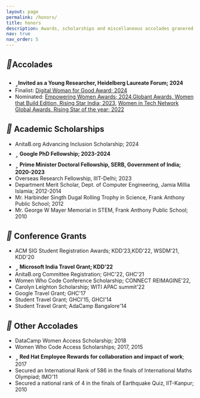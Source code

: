 ```yaml
---
layout: page
permalink: /honors/
title: honors
description: Awards, scholarships and miscellaneous accolades granered over the years.
nav: true
nav_order: 5
---
```


## <i style='font-size:24px' class='fas' style='color: green'>&#xf091;</i>Accolades
* <i style='font-size:24px' class='fas' style='color: red'>&#xf005;</i>**Invited as a Young Researcher, Heidelberg Laureate Forum; 2024**
* Finalist:  [Digital Woman for Good Award; 2024](https://digitalwomenawards.com/awards-news/digital-women-for-good-hjkkd)
* Nominated:  [Empowering Women Awards; 2024](https://www.empoweringwomeninindustry.com/2024-award-nominees),[Globant Awards, Women that Build Edition, Rising Star India; 2023](https://womenawards.globant.com/2023/RisingStar/SarahMasud), [Women in Tech Network Global Awards, Rising Star of the year; 2022](https://www.womentech.net/nominee/Sarah/Masud/79424)

## <i style='font-size:24px' class='fas' style='color: green'>&#xf091;</i> Academic Scholarships
* AnitaB.org Advancing Inclusion Scholarship; 2024
* <i style='font-size:24px' class='fas' style='color: red'>&#xf005;</i> **Google PhD Fellowship; 2023-2024**
* <i style='font-size:24px' class='fas' style='color: red'>&#xf005;</i> **Prime Minister Doctoral Fellowship, SERB, Government of India; 2020-2023**
* Overseas Research Fellowship, IIIT-Delhi; 2023
* Department Merit Scholar, Dept. of Computer Engineering, Jamia Millia Islamia; 2012-2014
* Mr. Harbinder Singth Dugal Rolling Trophy in Science, Frank Anthony Public School; 2012
* Mr. George W Mayer Memorial in STEM, Frank Anthony Public School; 2010

## <i style='font-size:24px' class='fas' style='color: green'>&#xf559;</i> Conference Grants
* ACM SIG Student Registration Awards; KDD’23,KDD'22, WSDM'21, KDD'20
* <i style='font-size:24px' class='fas' style='color: red'>&#xf005;</i> **Microsoft India Travel Grant; KDD'22**
* AnitaB.org Committee Registration; GHC'22, GHC'21 
* Women Who Code Conference Scholarship; CONNECT REIMAGINE'22, 
* Carolyn Leighton Scholarship; WITI APAC summit'22
* Google Travel Grant; GHC'17
* Student Travel Grant; GHCI'15, GHCI'14
* Student Travel Grant; AdaCamp Bangalore'14

## <i style='font-size:24px' class='fas' style='color: green'>&#xf559;</i> Other Accolades
* DataCamp Women Access Scholarship; 2018
* Women Who Code Access Scholarships; 2017, 2015 
* <i style='font-size:24px' class='fas' style='color: red'>&#xf005;</i> **Red Hat Employee Rewards for collaboration and impact of work**; 2017
* Secured an International Rank of 586 in the finals of International Maths Olympiad; IMO'11
* Secured a national rank of 4 in the finals of Earthquake Quiz, IIT-Kanpur; 2010
